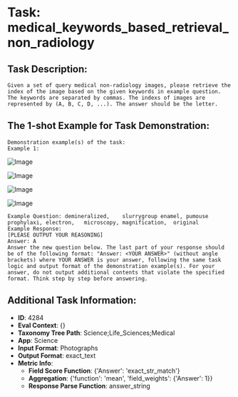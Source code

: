 # Task: medical_keywords_based_retrieval_non_radiology

## Task Description:

```
Given a set of query medical non-radiology images, please retrieve the index of the image based on the given keywords in example question. The keywords are separated by commas. The indexs of images are represented by (A, B, C, D, ...). The answer should be the letter.
```

## The 1-shot Example for Task Demonstration:

```
Demonstration example(s) of the task:
Example 1:
```

![Image](ROCO_81827.png)

![Image](ROCO_82100_1.png)

![Image](ROCO_82109_1.png)

![Image](ROCO_82152_1.png)

```
Example Question: demineralized,	slurrygroup	enamel,	pumouse	prophylaxi,	electron,	microscopy,	magnification,	original
Example Response:
[PLEASE OUTPUT YOUR REASONING]
Answer: A
Answer the new question below. The last part of your response should be of the following format: "Answer: <YOUR ANSWER>" (without angle brackets) where YOUR ANSWER is your answer, following the same task logic and output format of the demonstration example(s). For your answer, do not output additional contents that violate the specified format. Think step by step before answering.
```

## Additional Task Information:

- **ID**: 4284
- **Eval Context**: {}
- **Taxonomy Tree Path**: Science;Life_Sciences;Medical
- **App**: Science
- **Input Format**: Photographs
- **Output Format**: exact_text
- **Metric Info**:
  - **Field Score Function**: {'Answer': 'exact_str_match'}
  - **Aggregation**: {'function': 'mean', 'field_weights': {'Answer': 1}}
  - **Response Parse Function**: answer_string
